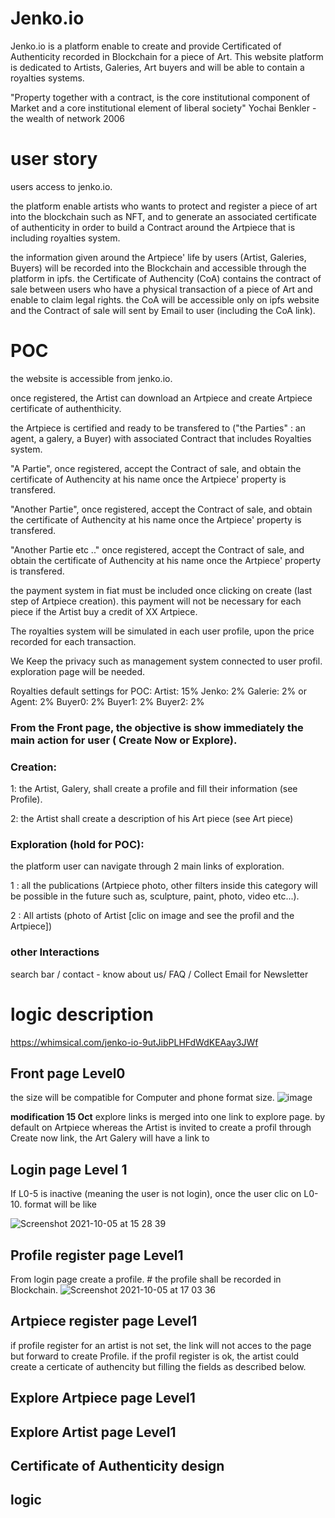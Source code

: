 # Jenko.io
Jenko.io is a platform enable to create and provide Certificated of Authenticity recorded in Blockchain for a piece of Art. This website platform is dedicated to Artists, Galeries, Art buyers and will be able to contain a royalties systems.

"Property together with a contract, is the core institutional component of Market and a core institutional element of liberal society" Yochai Benkler - the wealth of network 2006

# user story
users access to jenko.io.

the platform enable artists who wants to protect and register a piece of art into the blockchain such as NFT, and to generate an associated certificate of authenticity in order to build a Contract around the Artpiece that is including royalties system. 

the information given around the Artpiece' life by users (Artist, Galeries, Buyers) will be recorded into the Blockchain and accessible through the platform in ipfs. the Certificate of Authencity (CoA) contains the contract of sale between users who have a physical transaction of a piece of Art and enable to claim legal rights. the CoA will be accessible only on ipfs website and the Contract of sale will sent by Email to user (including the CoA link).

# POC

the website is accessible from jenko.io.

once registered, the Artist can download an Artpiece and create Artpiece certificate of authenthicity.

the Artpiece is certified and ready to be transfered to ("the Parties" : an agent, a galery, a Buyer) with associated Contract that includes Royalties system.

"A Partie", once registered, accept the Contract of sale, and obtain the certificate of Authencity at his name once the Artpiece' property is transfered.

"Another Partie", once registered, accept the Contract of sale, and obtain the certificate of Authencity at his name once the Artpiece' property is transfered.

"Another Partie etc .." once registered, accept the Contract of sale, and obtain the certificate of Authencity at his name once the Artpiece' property is transfered. 

the payment system in fiat must be included once clicking on create (last step of Artpiece creation). this payment will not be necessary for each piece if the Artist buy a credit of XX Artpiece. 

The royalties system will be simulated in each user profile, upon the price recorded for each transaction. 

We Keep the privacy such as management system connected to user profil. exploration page will be needed.

Royalties default settings for POC: 
Artist: 15%
Jenko: 2%
Galerie: 2%
or Agent: 2%
Buyer0: 2%
Buyer1: 2%
Buyer2: 2%


### From the Front page, the objective is show immediately the main action for user ( Create Now or Explore).
### Creation:
  1: the Artist, Galery, shall create a profile and fill their information (see Profile).
  
  2: the Artist shall create a description of his Art piece (see Art piece)

### Exploration (hold for POC):
the platform user can navigate through 2 main links of exploration.

1 : all the publications (Artpiece photo, other filters inside this category will be possible in the future such as, sculpture, paint, photo, video  etc...).

2 : All artists (photo of Artist [clic on image and see the profil and the Artpiece])

### other Interactions
search bar / contact - know about us/ FAQ / Collect Email for Newsletter

# logic description

 https://whimsical.com/jenko-io-9utJibPLHFdWdKEAay3JWf

## Front page Level0

the size will be compatible for Computer and phone format size. 
![image](https://user-images.githubusercontent.com/91942753/136030340-3df2f590-ee37-481b-b4fe-2f8e7abc6cdc.png)

**modification 15 Oct**
explore links is merged into one link to explore page. by default on Artpiece
whereas the Artist is invited to create a profil through Create now link, the Art Galery will have a link to 

## Login page Level 1
If L0-5 is inactive (meaning the user is not login), once the user clic on L0-10. format will be like 

![Screenshot 2021-10-05 at 15 28 39](https://user-images.githubusercontent.com/91942753/136032781-fbf6d18a-b2c2-4351-ae18-6ed523783936.png)


## Profile register page Level1
From login page create a profile. # the profile shall be recorded in Blockchain. 
![Screenshot 2021-10-05 at 17 03 36](https://user-images.githubusercontent.com/91942753/136049676-f3070b0d-5a2a-40ae-9659-bda8ac7a6b32.png)


## Artpiece register page Level1
if profile register for an artist is not set, the link will not acces to the page but forward to create Profile. if the profil register is ok, the artist could create a certicate of authencity but filling the fields as described below.




## Explore Artpiece page Level1

## Explore Artist page Level1

## Certificate of Authenticity design 

## logic 




